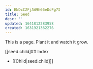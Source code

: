 ```yaml
---
id: ENDcCZFjAW9h66eDoFg7I
title: Seed
desc: ''
updated: 1641812283958
created: 1631921362276
---
```



This is a page. Plant it and watch it grow.

[[seed.child]## Index
- [[Child|seed.child]]]